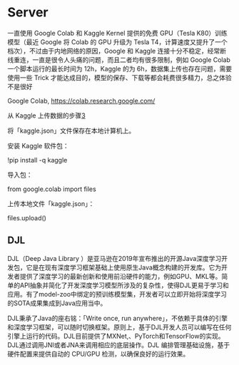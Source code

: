 # Server

一直使用 Google Colab 和 Kaggle Kernel 提供的免费 GPU（Tesla K80）训练模型（最近 Google 将 Colab 的 GPU 升级为 Tesla T4，计算速度又提升了一个档次），不过由于内地网络的原因，Google 和 Kaggle 连接十分不稳定，经常断线重连，一直是很令人头痛的问题，而且二者均有很多限制，例如 Google Colab 一个脚本运行的最长时间为 12h，Kaggle 的为 6h，数据集上传也存在问题，需要使用一些 Trick 才能达成目的，模型的保存、下载等都会耗费很多精力，总之体验不是很好

Google Colab, https://colab.research.google.com/

从 Kaggle 上传数据的步骤[3]

将「kaggle.json」文件保存在本地计算机上。

安装 Kaggle 软件包：

!pip install -q kaggle

导入包：

from google.colab import files

上传本地文件「kaggle.json」：

files.upload()

## DJL

DJL（Deep Java Library ）是亚马逊在2019年宣布推出的开源Java深度学习开发包，它是在现有深度学习框架基础上使用原生Java概念构建的开发库。它为开发者提供了深度学习的最新创新和使用前沿硬件的能力，例如GPU、MKL等。简单的API抽象并简化了开发深度学习模型所涉及的复杂性，使得DJL更易于学习和应用。有了model-zoo中绑定的预训练模型集，开发者可以立即开始将深度学习的SOTA成果集成到Java应用当中。

DJL秉承了Java的座右铭：「Write once, run anywhere」，不依赖于具体的引擎和深度学习框架，可以随时切换框架。原则上，基于DJL开发人员可以编写在任何引擎上运行的代码。DJL目前提供了MXNet,、PyTorch和TensorFlow的实现。DJL通过调用JNI或者JNA来调用相应的底层操作。DJL 编排管理基础设施，基于硬件配置来提供自动的 CPU/GPU 检测，以确保良好的运行效果。

[1]: https://www.guoyaohua.com/deeplearning-workstation.html#%E4%B8%BB%E6%9D%BF
[2]: https://www.jiqizhixin.com/articles/2020-10-30-12
[3]: https://www.jiqizhixin.com/articles/2020-11-16-11
